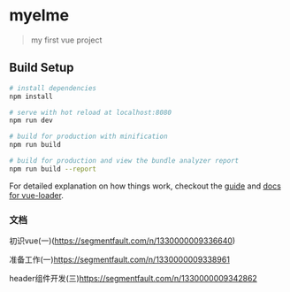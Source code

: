 # myelme

> my first vue project

## Build Setup

``` bash
# install dependencies
npm install

# serve with hot reload at localhost:8080
npm run dev

# build for production with minification
npm run build

# build for production and view the bundle analyzer report
npm run build --report
```

For detailed explanation on how things work, checkout the [guide](http://vuejs-templates.github.io/webpack/) and [docs for vue-loader](http://vuejs.github.io/vue-loader).

### 文档

初识vue(一)(https://segmentfault.com/n/1330000009336640)　

准备工作(一)https://segmentfault.com/n/1330000009338961

header组件开发(三)https://segmentfault.com/n/1330000009342862
